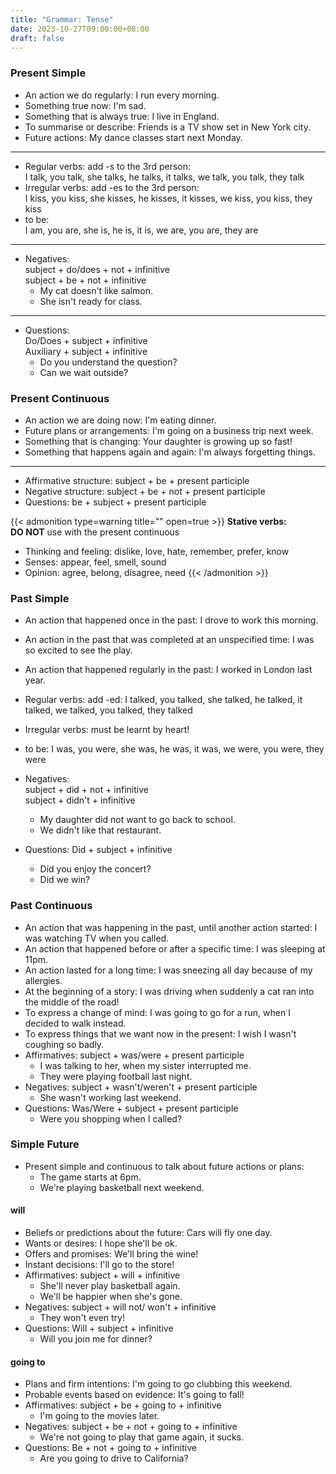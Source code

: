 ```yaml
---
title: "Grammar: Tense"
date: 2023-10-27T09:00:00+08:00
draft: false
---
```

### Present Simple
- An action we do regularly: I run every morning.
- Something true now: I'm sad.
- Something that is always true: I live in England.
- To summarise or describe: Friends is a TV show set in New York city.
- Future actions: My dance classes start next Monday.
---
- Regular verbs: add -s to the 3rd person:<br> I talk, you talk, she talks, he talks, it talks, we talk, you talk, they talk
- Irregular verbs: add -es to the 3rd person:<br> I kiss, you kiss, she kisses, he kisses, it kisses, we kiss, you kiss, they kiss
- to be:<br> I am, you are, she is, he is, it is, we are, you are, they are
---
- Negatives:<br> subject + do/does + not + infinitive<br> subject + be + not + infinitive
    - My cat doesn't like salmon.
    - She isn't ready for class.
---
- Questions:<br> Do/Does + subject + infinitive<br> Auxiliary + subject + infinitive
    - Do you understand the question?
    - Can we wait outside?

### Present Continuous
- An action we are doing now: I'm eating dinner.
- Future plans or arrangements: I'm going on a business trip next week.
- Something that is changing: Your daughter is growing up so fast!
- Something that happens again and again: I'm always forgetting things.
---
- Affirmative structure: subject + be + present participle
- Negative structure: subject + be + not + present participle
- Questions: be + subject + present participle

{{< admonition type=warning title="" open=true >}}
**Stative verbs:**<br>
**DO NOT** use with the present continuous
- Thinking and feeling: dislike, love, hate, remember, prefer, know
- Senses: appear, feel, smell, sound
- Opinion: agree, belong, disagree, need
{{< /admonition >}}

### Past Simple
- An action that happened once in the past: I drove to work this morning.
- An action in the past that was completed at an unspecified time: I was so excited to see the play.
- An action that happened regularly in the past: I worked in London last year.
- Regular verbs: add -ed: I talked, you talked, she talked, he talked, it talked, we talked, you talked, they talked
- Irregular verbs: must be learnt by heart!
- to be: I was, you were, she was, he was, it was, we were, you were, they were

- Negatives:<br>subject + did + not + infinitive <br>subject + didn't + infinitive
    - My daughter did not want to go back to school.
    - We didn't like that restaurant.
- Questions: Did + subject + infinitive
    - Did you enjoy the concert?
    - Did we win?

### Past Continuous
- An action that was happening in the past, until another action started: I was watching TV when you called.
- An action that happened before or after a specific time: I was sleeping at 11pm.
- An action lasted for a long time: I was sneezing all day because of my allergies.
- At the beginning of a story: I was driving when suddenly a cat ran into the middle of the road!
- To express a change of mind: I was going to go for a run, when I decided to walk instead.
- To express things that we want now in the present: I wish I wasn't coughing so badly.
- Affirmatives: subject + was/were + present participle
    - I was talking to her, when my sister interrupted me.
    - They were playing football last night.
- Negatives: subject + wasn't/weren't + present participle
    - She wasn't working last weekend.
- Questions: Was/Were + subject + present participle
    - Were you shopping when I called?

### Simple Future
- Present simple and continuous to talk about future actions or plans:
    - The game starts at 6pm.
    - We're playing basketball next weekend.
#### will
- Beliefs or predictions about the future: Cars will fly one day.
- Wants or desires: I hope she'll be ok.
- Offers and promises: We'll bring the wine!
- Instant decisions: I'll go to the store!
- Affirmatives: subject + will + infinitive
    - She'll never play basketball again.
    - We'll be happier when she's gone.
- Negatives: subject + will not/ won't + infinitive
    - They won't even try!
- Questions: Will + subject + infinitive
    - Will you join me for dinner?
#### going to
- Plans and firm intentions: I'm going to go clubbing this weekend.
- Probable events based on evidence: It's going to fall!
- Affirmatives: subject + be + going to + infinitive
    - I'm going to the movies later.
- Negatives: subject + be + not + going to + infinitive
    - We're not going to play that game again, it sucks.
- Questions: Be + not + going to + infinitive
    - Are you going to drive to California?